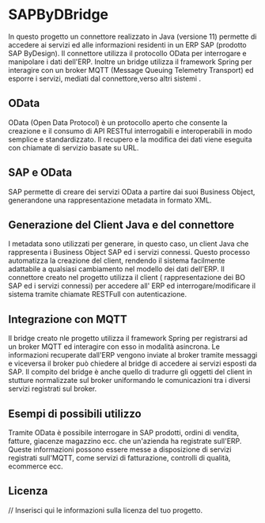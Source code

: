 # SAPByDBridge


In questo progetto  un connettore realizzato in Java (versione 11)  permette di accedere ai servizi ed alle informazioni residenti in un ERP SAP (prodotto SAP ByDesign). Il connettore utilizza il protocollo OData per interrogare e manipolare i dati dell'ERP. Inoltre un bridge utilizza il framework Spring per interagire con un broker MQTT (Message Queuing Telemetry Transport) ed esporre i servizi, mediati dal connettore,verso altri sistemi . 



## OData

OData (Open Data Protocol) è un protocollo aperto che consente la creazione e il consumo di API RESTful interrogabili e interoperabili in modo semplice e standardizzato. Il recupero e la modifica dei dati viene eseguita con chiamate di servizio basate su URL.

## SAP e OData

SAP permette di creare dei servizi OData a partire dai suoi Business Object, generandone una rappresentazione metadata in formato XML. 

## Generazione del Client Java e del connettore 

I metadata sono utilizzati per generare, in questo caso, un client Java che rappresenta i Business Object SAP ed i servizi connessi.
Questo processo automatizza la creazione del client, rendendo il sistema facilmente adattabile a qualsiasi cambiamento nel modello dei dati dell'ERP.
Il connettore creato nel progetto utilizza il client ( rappresentazione  dei BO SAP ed i servizi connessi) per accedere all' ERP ed interrogare/modificare il sistema tramite chiamate RESTFull con autenticazione. 

## Integrazione con MQTT

Il bridge creato nle progetto utilizza il framework Spring per registrarsi ad un broker MQTT ed interagire con esso in modalità asincrona. Le informazioni  recuperate dall'ERP vengono inviate al broker tramite messaggi e viceversa il broker può chiedere al bridge di accedere ai servizi esposti da SAP. Il compito del bridge è anche quello di tradurre gli oggetti del client in stutture normalizzate sul broker uniformando le comunicazioni tra i diversi servizi registrati sul broker.

## Esempi di possibili utilizzo 

Tramite OData è possibile interrogare in SAP prodotti, ordini di vendita, fatture, giacenze magazzino ecc. che un'azienda ha registrate sull'ERP. Queste informazioni possono essere messe a disposizione di servizi registrati sull'MQTT, come servizi di fatturazione, controlli di qualità, ecommerce ecc.


## Licenza

// Inserisci qui le informazioni sulla licenza del tuo progetto.
